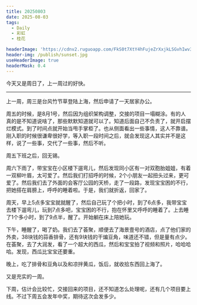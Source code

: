 ```yaml
---
title: 20250803
date: 2025-08-03
tags:
  - Daily
  - 彩虹
  - 桂花

headerImage: 'https://cdnv2.ruguoapp.com/FkS0t7XtY4hFujeZrXxjkLSGvhIwv3.jpg'
header-img: /publish/sunset.jpg
useHeaderImage: true
headerMask: 0.4
---
```


今天又是周日了，上一周过的好快。

---

上一周，周三是台风竹节草登陆上海，然后申请了一天居家办公。

周五的时候，是8月1号，然后因为组织架构调整，交接的项目一塌糊涂。有的人真的是不知道说啥了，那些默默知道就可以了。知道后面自己不负责了，就开启摆烂模式。到了时间点就开始当甩手掌柜了。也从侧面看出一些事情，这人不靠谱。刚入职的时候很谦卑很好学，等入职一段时间之后，就会发现这人其实并不是这样，说了一些事，交代了一些事，然后不听。 

周五下班之后，回无锡。

周六下雨了，带宝宝在小区楼下遛弯儿，然后发现同小区有一对双胞胎姐姐，有着一双柳叶眉，太可爱了。然后我们打招呼的时候，2个小朋友一起扭头过来，更可爱了。然后我们去了外面的会客厅公园的天桥，走了一段路，发现宝宝困的不行，把她搭在肩膀上，呼呼的睡着啦。于是，我们就折返，回家了。

周天，早上5点多宝宝就就醒了，然后自己玩了个把小时，到了6点多，我带宝宝去楼下遛弯儿，玩到7点多吧，宝宝困的不行，抱在怀里又呼呼的睡着了。上去睡了1个多小时，到了9点半，醒了。开始躺在床上陪她玩。

下午，睡醒了，喝了奶。我们去了荟聚，顺便去了海景壹号的酒店，点了他们家的外卖，38块钱的蒜香排骨，还有9块钱的干煸豆角，味道还不错，但是量有点少。在荟聚，去了大润发，看了一个超大的西瓜，然后和宝宝拍了视频和照片，哈哈哈哈。发现，西瓜比宝宝还要重。

晚上，吃了排骨和豆角以及和凉拌黄瓜，饭后，就收拾东西回上海了。

又是充实的一周。

下周，估计会比较忙，交接回来的项目，还不知道怎么处理呢，还有几个项目要上线。不过下周五会发年中奖，期待这次会发多少。
